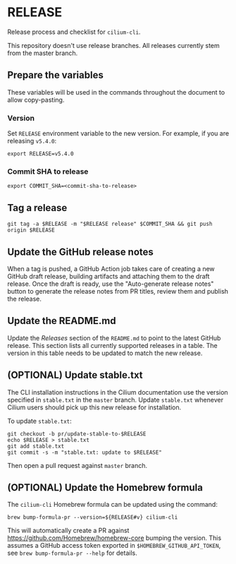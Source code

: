 # RELEASE

Release process and checklist for `cilium-cli`.

This repository doesn't use release branches. All releases currently stem from
the master branch.

## Prepare the variables

These variables will be used in the commands throughout the document to allow
copy-pasting.

### Version

Set `RELEASE` environment variable to the new version. For example, if you are
releasing `v5.4.0`:

    export RELEASE=v5.4.0

### Commit SHA to release

    export COMMIT_SHA=<commit-sha-to-release>

## Tag a release

    git tag -a $RELEASE -m "$RELEASE release" $COMMIT_SHA && git push origin $RELEASE

## Update the GitHub release notes

When a tag is pushed, a GitHub Action job takes care of creating a new GitHub
draft release, building artifacts and attaching them to the draft release. Once
the draft is ready, use the "Auto-generate release notes" button to generate
the release notes from PR titles, review them and publish the release.

## Update the README.md

Update the *Releases* section of the `README.md` to point to the latest GitHub
release. This section lists all currently supported releases in a table. The
version in this table needs to be updated to match the new release.

## (OPTIONAL) Update stable.txt

The CLI installation instructions in the Cilium documentation use the version
specified in `stable.txt` in the `master` branch. Update `stable.txt` whenever
Cilium users should pick up this new release for installation.

To update `stable.txt`:

    git checkout -b pr/update-stable-to-$RELEASE
    echo $RELEASE > stable.txt
    git add stable.txt
    git commit -s -m "stable.txt: update to $RELEASE"

Then open a pull request against `master` branch.

## (OPTIONAL) Update the Homebrew formula

The `cilium-cli` Homebrew formula can be updated using the command:

    brew bump-formula-pr --version=${RELEASE#v} cilium-cli

This will automatically create a PR against https://github.com/Homebrew/homebrew-core
bumping the version. This assumes a GitHub access token exported in
`$HOMEBREW_GITHUB_API_TOKEN`, see `brew bump-formula-pr --help` for details.

